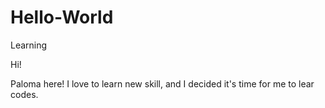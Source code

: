 # Hello-World
Learning

Hi!

Paloma here! I love to learn new skill, and I decided it's time for me to lear codes.
